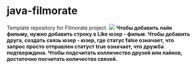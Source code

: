 # java-filmorate
Template repository for Filmorate project.
![](https://github.com/mynameisSergey/java-filmorate/blob/add-database/img/QuickDBD-export%20(1).png)
**Чтобы добавить лайк фильму, нужно добавить строку в Like юзер - фильм.
Чтобы добавить друга, создать связь юзер - юзер, где статус false означает, что запрос просто отправлен статуст true означает, что дружба подтверждена.
Чтобы подсчитать колличество друзей или лайков, достаточно посчитать количество связей.**


























